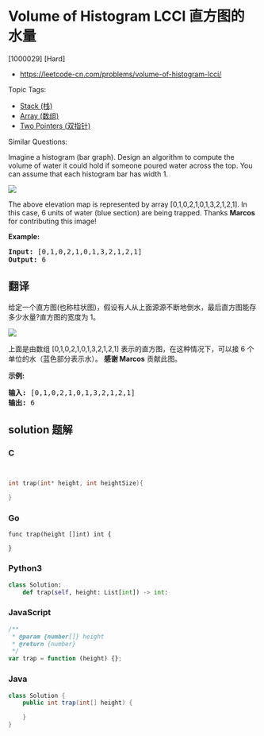# Volume of Histogram LCCI 直方图的水量

[1000029] [Hard]

- https://leetcode-cn.com/problems/volume-of-histogram-lcci/

Topic Tags:

- [Stack (栈)](https://leetcode-cn.com/tag/stack/)
- [Array (数组)](https://leetcode-cn.com/tag/array/)
- [Two Pointers (双指针)](https://leetcode-cn.com/tag/two-pointers/)

Similar Questions:

Imagine a histogram (bar graph). Design an algorithm to compute the volume of water it could hold if someone poured water across the top. You can assume that each histogram bar has width 1.

![](https://assets.leetcode-cn.com/aliyun-lc-upload/uploads/2018/10/22/rainwatertrap.png)

The above elevation map is represented by array \[0,1,0,2,1,0,1,3,2,1,2,1\]. In this case, 6 units of water (blue section) are being trapped. Thanks **Marcos** for contributing this image!

**Example:**

<pre><strong>Input:</strong> [0,1,0,2,1,0,1,3,2,1,2,1]
<strong>Output:</strong> 6</pre>

## 翻译

给定一个直方图(也称柱状图)，假设有人从上面源源不断地倒水，最后直方图能存多少水量?直方图的宽度为 1。

![](https://assets.leetcode-cn.com/aliyun-lc-upload/uploads/2018/10/22/rainwatertrap.png)

上面是由数组 \[0,1,0,2,1,0,1,3,2,1,2,1\] 表示的直方图，在这种情况下，可以接 6 个单位的水（蓝色部分表示水）。 **感谢 Marcos** 贡献此图。

**示例:**

<pre><strong>输入:</strong> [0,1,0,2,1,0,1,3,2,1,2,1]
<strong>输出:</strong> 6</pre>

## solution 题解

### C

```c


int trap(int* height, int heightSize){

}


```

### Go

```golang
func trap(height []int) int {

}
```

### Python3

```python
class Solution:
    def trap(self, height: List[int]) -> int:
```

### JavaScript

```javascript
/**
 * @param {number[]} height
 * @return {number}
 */
var trap = function (height) {};
```

### Java

```java
class Solution {
    public int trap(int[] height) {

    }
}
```
